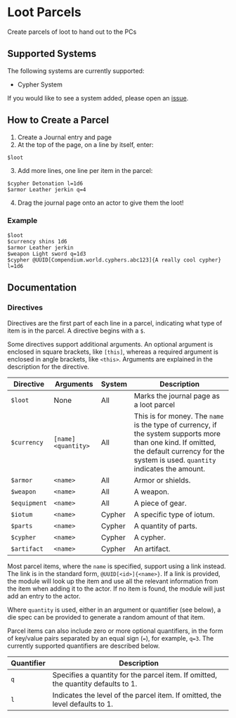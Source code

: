 # Loot Parcels

Create parcels of loot to hand out to the PCs

## Supported Systems

The following systems are currently supported:

* Cypher System

If you would like to see a system added, please open an [issue](https://github.com/sweetrpg/lootparcels-foundryvtt/issues).

## How to Create a Parcel

1. Create a Journal entry and page
2. At the top of the page, on a line by itself, enter:
```
$loot
```
3. Add more lines, one line per item in the parcel:
```
$cypher Detonation l=1d6
$armor Leather jerkin q=4
```
4. Drag the journal page onto an actor to give them the loot!

### Example

```
$loot
$currency shins 1d6
$armor Leather jerkin
$weapon Light sword q=1d3
$cypher @UUID[Compendium.world.cyphers.abc123]{A really cool cypher} l=1d6
```

## Documentation

### Directives

Directives are the first part of each line in a parcel, indicating what type of item is in the parcel.
A directive begins with a `$`.

Some directives support additional arguments. An optional argument is enclosed in square brackets, like `[this]`,
whereas a required argument is enclosed in angle brackets, like `<this>`. Arguments are explained in the
description for the directive.

| Directive | Arguments | System | Description |
| - | - | - | - |
| `$loot` | None | All | Marks the journal page as a loot parcel |
| `$currency` | `[name] <quantity>` | All | This is for money. The `name` is the type of currency, if the system supports more than one kind. If omitted, the default currency for the system is used. `quantity` indicates the amount. |
| `$armor` | `<name>` | All | Armor or shields. |
| `$weapon` | `<name>` | All | A weapon. |
| `$equipment` | `<name>` | All | A piece of gear. |
| `$iotum` | `<name>` | Cypher | A specific type of iotum. |
| `$parts` | `<name>` | Cypher | A quantity of parts. |
| `$cypher` | `<name>` | Cypher | A cypher. |
| `$artifact` | `<name>` | Cypher | An artifact. |

Most parcel items, where the `name` is specified, support using a link instead. The link is in the standard form,
`@UUID[<id>]{<name>}`. If a link is provided, the module will look up the item and use all the relevant information
from the item when adding it to the actor. If no item is found, the module will just add an entry to the actor.

Where `quantity` is used, either in an argument or quantifier (see below), a die spec can be provided to generate
a random amount of that item.

Parcel items can also include zero or more optional quantifiers, in the form of key/value pairs separated by an
equal sign (`=`), for example, `q=3`. The currently supported quantifiers are described below.

| Quantifier | Description |
| - | - |
| `q` | Specifies a quantity for the parcel item. If omitted, the quantity defaults to 1. |
| `l` | Indicates the level of the parcel item. If omitted, the level defaults to 1. |
